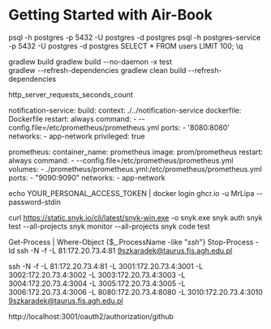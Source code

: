 # Getting Started with Air-Book

psql -h postgres -p 5432 -U postgres -d postgres 
psql -h postgres-service -p 5432 -U postgres -d postgres 
SELECT * FROM users LIMIT 100;
\q


gradlew build
gradlew build --no-daemon -x test  
gradlew --refresh-dependencies
gradlew clean build --refresh-dependencies

http_server_requests_seconds_count

  notification-service:
    build:
      context: ./../notification-service
      dockerfile: Dockerfile
    restart: always
    command:
      - --config.file=/etc/prometheus/prometheus.yml
    ports:
      - '8080:8080'
    networks: 
      - app-network
    privileged: true

  prometheus:
    container_name: prometheus
    image: prom/prometheus
    restart: always
    command:
      - --config.file=/etc/prometheus/prometheus.yml
    volumes:
      - ./prometheus/prometheus.yml:/etc/prometheus/prometheus.yml
    ports:
      - "9090:9090"
    networks: 
      - app-network




echo YOUR_PERSONAL_ACCESS_TOKEN | docker login ghcr.io -u MrLipa --password-stdin


curl https://static.snyk.io/cli/latest/snyk-win.exe -o snyk.exe
snyk auth
snyk test --all-projects
snyk monitor --all-projects
snyk code test




Get-Process | Where-Object {$_.ProcessName -like "*ssh*"}
Stop-Process -Id
ssh -N -f -L 81:172.20.73.4:81 9szkaradek@taurus.fis.agh.edu.pl

ssh -N -f -L 81:172.20.73.4:81 -L 3001:172.20.73.4:3001 -L 3002:172.20.73.4:3002 -L 3003:172.20.73.4:3003 -L 3004:172.20.73.4:3004 -L 3005:172.20.73.4:3005 -L 3006:172.20.73.4:3006 -L 8080:172.20.73.4:8080 -L 3010:172.20.73.4:3010 9szkaradek@taurus.fis.agh.edu.pl

http://localhost:3001/oauth2/authorization/github



